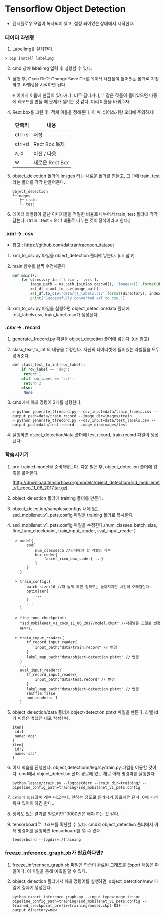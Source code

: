 # Tensorflow Object Detection 

- 텐서플로우 모델이 복사되어 있고, 설정 되어있는 상태에서 시작한다.

### 데이터 라벨링

1. LabelImg를 설치한다.

```
> pip install labelImg
```

2. cmd 창에 labelImg 입력 후 실행할 수 있다.

3. 실행 후, Open Dir과 Change Save Dir을 데이터 사진들이 들어있는 폴더로 지정하고, 라벨링을 시작하면 된다.

   ※ 이미지 이름에 한글이 있다거나, 너무 길다거나, '.' 같은 것들이 들어있으면 나중에 레코드를 만들 때 문제가 생기는 것 같다. 미리 이름을 바꿔주자.

4. Rect box를 그린 후, 객체 이름을 정해준다. 이 때, 띄어쓰기랑 오타에 주의하자!

   | 단축키 | 내용            |
   | ------ | --------------- |
   | ctrl+s | 저장            |
   | ctrl+d | Rect Box 복제   |
   | a, d   | 이전 / 다음     |
   | w      | 새로운 Rect Box |

5. object_detection 폴더에 images 라는 새로운 폴더를 만들고, 그 안에 train, test 라는 폴더를 각각 만들어준다.

   ```
   object_detection
   └─images
      ├─ train
      └─ test
   ```

   

6. 데이터 라벨링이 끝난 이미지들을 적절한 비율로 나누어서 train, test 폴더에 각각 담는다. (train : test = 9 : 1 비율로 나누는 것이 정석이라고 한다.)

### .xml -> .csv

- 참고 : https://github.com/datitran/raccoon_dataset

1. xml_to_csv.py 파일을 object_detection 폴더에 넣는다. (url 참고)

2. main 함수를 살짝 수정해준다.

   ```python
   def main():
       for directory in ['train', 'test']:
           image_path = os.path.join(os.getcwd(), 'images/{}'.format(directory))
           xml_df = xml_to_csv(image_path)
           xml_df.to_csv('data/{}_labels.csv'.format(directory), index=None)
           print('Successfully converted xml to csv.')
   ```

3. xml_to_csv.py 파일을 실행하면 object_detection/data 폴더에 test_labels.csv, train_labels.csv가 생성된다.

### .csv -> .record

1. generate_tfrecord.py 파일을 object_detection 폴더에 넣는다. (url 참고)

2. class_text_to_int 의 내용을 수정한다. 자신의 데이터셋에 들어있는 라벨들을 모두 넣어준다.

   ```python
   def class_text_to_int(row_label):
       if row_label == 'dog':
       	return 1
       elif row_label == 'cat':
       	return 2
       else:
       	None
   ```

3. cmd에서 아래 명령어 2개를 실행한다.

   ```
   > python generate_tfrecord.py --csv_input=data/train_labels.csv --output_path=data/train.record --image_dir=images/train
   > python generate_tfrecord.py --csv_input=data/test_labels.csv --output_path=data/test.record --image_dir=images/test
   ```

4. 실행하면 object_detection/data 폴더에 test.record, train.record 파일이 생성된다.

### 학습시키기

1. pre-trained model을 준비해놓는다. 다운 받은 후, object_detection 폴더에 압축을 풀어둔다.

   (http://download.tensorflow.org/models/object_detection/ssd_mobilenet_v1_coco_11_06_2017.tar.gz)

2. object_detection 폴더에 training 폴더를 만든다.
3. object_detection/samples/configs 내에 있는 ssd_mobilenet_v1_pets.config 파일을 training 폴더로 복사한다.

4. ssd_mobilenet_v1_pets.config 파일을 수정한다.(num_classes, batch_size, fine_tune_checkpoint, train_input_reader, eval_input_reader )

   - ```
     model{
     	ssd{
     		num_classes:5 //감지해야 할 라벨의 개수
     		box_coder{
     			faster_rcnn_box_coder{ ...}
     		}
     	}
     }
     ```

   - ```
     train_config:{
     	batch_size:16 //더 높게 하면 정확도는 높아지지만 시간이 오래걸린다.
     	optimizer{
     		...
     	}
     	...
     }
     ```

   - ```
     fine_tune_checkpoint:
     "ssd_mobilenet_v1_coco_11_06_2017/model.ckpt" //다운받은 모델로 변경해준다.
     ```

   - ```
     train_input_reader:{
     	tf_record_input_reader{
     		input_path:"data/train.record" // 변경
     	}
     	label_map_path:"data/object-detection.pbtxt" // 변경
     }
     ...
     eval_input_reader:{
     	tf_record_input_reader{
     		input_path:"data/test.record" // 변경
     	}
     	label_map_path:"data/object-detection.pbtxt" // 변경
     	shuffle:false
     	num_readers: 1
     }
     ```

5. object_detection/data 폴더에 object-detection.pbtxt 파일을 만든다. 라벨 id와 이름은 정했던 대로 작성한다.

   ```
   item{
   	id:1
   	name:'dog'
   }
   item{
   	id:2
   	name:'cat'
   }
   ```

6. 이제 학습을 진행한다. object_detectionn/legacy/train.py 파일을 이용할 것이다. cmd에서 object_detection 폴더 경로에 있는 채로 아래 명령어를 실행한다.

   ```
   python legacy/train.py --logtostderr --train_dir=training/ --pipeline_config_path=training/ssd_mobilenet_v1_pets.config
   ```

7. cmd에 loss값이 계속 나오는데, 원하는 정도로 돌리다가 종료하면 된다. 0에 가까워져 있어야 하긴 한다..

8. 정확도 있는 결과를 얻으려면 10000번은 해야 하는 것 같다..

9. tensorboard로 그래프를 확인할 수 있다. cmd의 object_detection 폴더에서 아래 명령어를 실행하면 tensorboard를 열 수 있다.

   ```
   tensorboard --logdir=./training
   ```

### freeze_inference_graph.pb가 필요하다면?

1. freeze_inferennce_graph.pb 파일은 학습이 완료된 그래프를 Export 해놓은 파일이다. 이 파일을 통해 예측을 할 수 있다.

2. object_detection 폴더에서 아래 명령어를 실행하면, object_detection/new 파일에 결과가 생성된다.

   ```
   python export_inference_graph.py --input_type=image_tensor --pipeline_config_path=training/ssd_mobilenet_v1_pets.config --trained_checkpoint_prefix=training/model.ckpt-838 --output_directory=new
   ```

   

